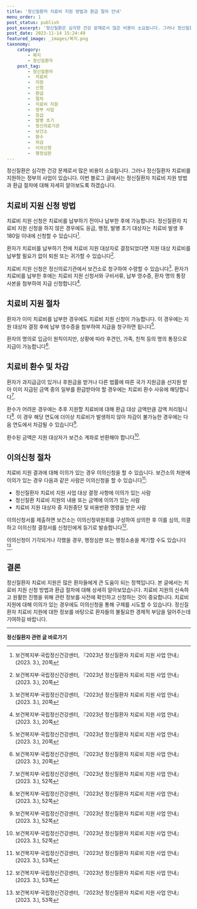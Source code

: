 ```yaml
---
title: '정신질환자 치료비 지원 방법과 환급 절차 안내'
menu_order: 1
post_status: publish
post_excerpt: '정신질환은 심각한 건강 문제로서 많은 비용이 소요됩니다. 그러나 정신질환자 치료비를 지원하는 정부의 사업이 있습니다. 이번 블로그 글에서는 정신질환자 치료비 지원 방법과 환급 절차에 대해 자세히 알아보도록 하겠습니다.'
post_date: 2023-11-14 15:24:49
featured_image: _images/복지.png
taxonomy:
    category:
        - 복지
        - 정신질환자
    post_tag:
        - 정신질환자
        -  치료비
        -  지원
        -  신청
        -  환급
        -  절차
        -  치료비 지원
        -  정부 사업
        -  응급
        -  발병 초기
        -  정신의료기관
        -  보건소
        -  환수
        -  차감
        -  이의신청
        -  행정심판
---
```



정신질환은 심각한 건강 문제로서 많은 비용이 소요됩니다. 그러나 정신질환자 치료비를 지원하는 정부의 사업이 있습니다. 이번 블로그 글에서는 정신질환자 치료비 지원 방법과 환급 절차에 대해 자세히 알아보도록 하겠습니다.

## 치료비 지원 신청 방법

치료비 지원 신청은 치료비를 납부하기 전이나 납부한 후에 가능합니다. 정신질환자 치료비 지원 신청을 하지 않은 경우에도 응급, 행정, 발병 초기 대상자는 치료비 발생 후 180일 이내에 신청할 수 있습니다[^1]. 

환자가 치료비를 납부하기 전에 치료비 지원 대상자로 결정되었다면 지원 대상 치료비를 납부할 필요가 없이 퇴원 또는 귀가할 수 있습니다[^1]. 

치료비 지원 신청은 정신의료기관에서 보건소로 청구하여 수령할 수 있습니다[^1]. 환자가 치료비를 납부한 후에는 치료비 지원 신청서와 구비서류, 납부 영수증, 환자 명의 통장 사본을 첨부하여 지급 신청합니다[^1]. 

## 치료비 지원 절차

환자가 이미 치료비를 납부한 경우에도 치료비 지원 신청이 가능합니다. 이 경우에는 지원 대상자 결정 후에 납부 영수증을 첨부하여 지급을 청구하면 됩니다[^2]. 

환자의 명의로 입금이 원칙이지만, 상황에 따라 후견인, 가족, 친척 등의 명의 통장으로 지급이 가능합니다[^2]. 

## 치료비 환수 및 차감

환자가 과지급금이 있거나 후원금을 받거나 다른 법률에 따른 국가 지원금을 선지원 받아 이미 지급된 금액 중의 일부를 환급받아야 할 경우에는 치료비 환수 사유에 해당합니다[^3]. 

환수가 어려운 경우에는 추후 지원할 치료비에 대해 환급 대상 금액만큼 감액 처리됩니다[^3]. 이 경우 해당 연도에 더이상 치료비가 발생하지 않아 차감이 불가능한 경우에는 다음 연도에서 차감될 수 있습니다[^3]. 

환수된 금액은 지원 대상자가 보건소 계좌로 반환해야 합니다[^3].

## 이의신청 절차

치료비 지원 결과에 대해 이의가 있는 경우 이의신청을 할 수 있습니다. 보건소의 처분에 이의가 있는 경우 다음과 같은 사람은 이의신청을 할 수 있습니다[^4]:

- 정신질환자 치료비 지원 사업 대상 결정 사항에 이의가 있는 사람
- 정신질환 치료비 지원의 내용 또는 금액에 이의가 있는 사람
- 치료비 지원 대상자 중 지원중단 및 비용반환 명령을 받은 사람

이의신청서를 제출하면 보건소는 이의신청위원회를 구성하여 상의한 후 이를 심의, 의결하고 이의신청 결정서를 신청인에게 등기로 발송합니다[^4].

이의신청이 기각되거나 각했을 경우, 행정심판 또는 행정소송을 제기할 수도 있습니다[^5].

## 결론

정신질환자 치료비 지원은 많은 환자들에게 큰 도움이 되는 정책입니다. 본 글에서는 치료비 지원 신청 방법과 환급 절차에 대해 상세히 알아보았습니다. 치료비 지원의 신속하고 원활한 진행을 위해 관련 정보를 사전에 확인하고 신청하는 것이 중요합니다. 치료비 지원에 대해 이의가 있는 경우에도 이의신청을 통해 구제를 시도할 수 있습니다. 정신질환자 치료비 지원에 대한 정보를 바탕으로 환자들의 불필요한 경제적 부담을 덜어주는데 기여하길 바랍니다.

[^1]: 보건복지부·국립정신건강센터, 『2023년 정신질환자 치료비 지원 사업 안내』(2023. 3.), 20쪽
[^2]: 보건복지부·국립정신건강센터, 『2023년 정신질환자 치료비 지원 사업 안내』(2023. 3.), 20쪽
[^3]: 보건복지부·국립정신건강센터, 『2023년 정신질환자 치료비 지원 사업 안내』(2023. 3.), 52쪽
[^4]: 보건복지부·국립정신건강센터, 『2023년 정신질환자 치료비 지원 사업 안내』(2023. 3.), 53쪽
[^5]: 보건복지부·국립정신건강센터, 『2023년 정신질환자 치료비 지원 사업 안내』(2023. 3.), 53쪽
<!-- wp:separator -->
<hr class="wp-block-separator has-alpha-channel-opacity"/>
<!-- /wp:separator -->

<!-- wp:group {"backgroundColor":"base","layout":{"type":"constrained"}} -->
<div class="wp-block-group has-base-background-color has-background"><!-- wp:paragraph {"align":"center","fontSize":"medium"} -->
<p class="has-text-align-center has-large-font-size"><strong>정신질환자 관련 글 바로가기</strong></p>
<!-- /wp:paragraph -->


<!-- wp:latest-posts
{"categories":[{"id":25985,"count":19,"description":"","link":"https://uknowlaw.com/category/%ec%a0%95%ec%8b%a0%ec%a7%88%ed%99%98%ec%9e%90/","name":"정신질환자","slug":"정신질환자","taxonomy":"category","parent":0,"meta":[],"_links":{"self":[{"href":"https://uknowlaw.com/wp-json/wp/v2/categories/25985"}],"collection":[{"href":"https://uknowlaw.com/wp-json/wp/v2/categories"}],"about":[{"href":"https://uknowlaw.com/wp-json/wp/v2/taxonomies/category"}],"wp:post_type":[{"href":"https://uknowlaw.com/wp-json/wp/v2/posts?categories=25985"}],"curies":[{"name":"wp","href":"https://api.w.org/{rel}","templated":true}]}}],"postsToShow":100,"excerptLength":28,"postLayout":"grid","columns":2,"featuredImageAlign":"left","featuredImageSizeSlug":"large","fontSize":"small"} /--></div>
<!-- /wp:group -->